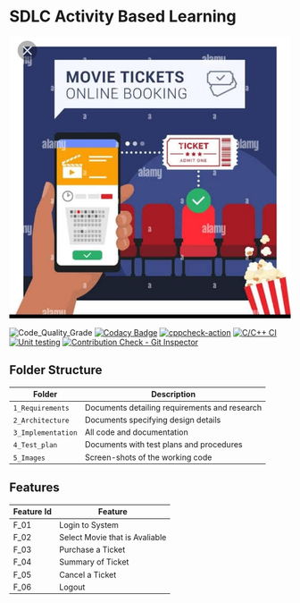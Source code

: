 # SDLC Activity Based Learning

![Banner](https://github.com/ramyabonda2001/M1_Project/blob/main/1_Requirements/banner.jpeg)

<!--
Visit [Pages for Report -optional](using github.io option)


Build | Code Quality | Unity | [Git Inspector](using github.io option)
------|----------|-------|--------------
 To be added | To be added | To be added | To be added

-->

![Code_Quality_Grade](https://www.code-inspector.com/project/27638/status/svg)
[![Codacy Badge](https://app.codacy.com/project/badge/Grade/5ecd85a2c4234d69affd5a4d5d96af52)](https://www.codacy.com/gh/ramyabonda2001/M1_Project/dashboard?utm_source=github.com&amp;utm_medium=referral&amp;utm_content=ramyabpnda2001/M1_Project&amp;utm_campaign=Badge_Grade)
[![cppcheck-action](https://github.com/ramyabonda2001/M1_Project/actions/workflows/cppcheck.yml/badge.svg)](https://github.com/ramyabonda2001/M1_Project/actions/workflows/cppcheck.yml)
[![C/C++ CI](https://github.com/ramyabonda2001/M1_Project/actions/workflows/c-build.yml/badge.svg)](https://github.com/ramyabonda2001/M1_Project/actions/workflows/c-build.yml)
[![Unit testing](https://github.com/ramyabonda2001/M1_Project/actions/workflows/unit-test.yml/badge.svg)](https://github.com/ramyabonda2001/M1_Project/actions/workflows/unit-test.yml)
[![Contribution Check - Git Inspector](https://github.com/ramyabonda2001/M1_Project/actions/workflows/gitinspector.yml/badge.svg)](https://github.com/ramyabonda2001/M1_Project/actions/workflows/gitinspector.yml)

## Folder Structure
Folder             | Description
-------------------| -----------------------------------------
`1_Requirements`   | Documents detailing requirements and research
`2_Architecture`   | Documents specifying design details
`3_Implementation` | All code and documentation
`4_Test_plan`      | Documents with test plans and procedures
`5_Images`         | Screen-shots of the working code
##  Features
| Feature Id | Feature |
| -----------|---------|
|F_01| Login to System | |
|F_02|Select Movie that is Avaliable |
|F_03| Purchase a Ticket |
|F_04| Summary of Ticket |
|F_05| Cancel a Ticket |
|F_06| Logout |

<!--

## Contributors List and Summary

PS Number. |  Name   |    Features    | Issuess Raised |Issues Resolved|No Test Cases|Test Case Pass
-------|---------|----------------|----------------|---------------|-------------|--------------
`99006110` | Goutami D Honagannavar  | Feature A, B etc    | X No     | X No   |X No   |X No     
   -->
<!--
## Challenges Faced and How Was It Overcome

1. ABC
2. BCD
3. ...
4. ...


